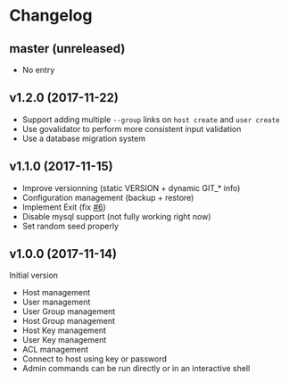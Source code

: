 # Changelog

## master (unreleased)

* No entry

## v1.2.0 (2017-11-22)

* Support adding multiple `--group` links on `host create` and `user create`
* Use govalidator to perform more consistent input validation
* Use a database migration system

## v1.1.0 (2017-11-15)

* Improve versionning (static VERSION + dynamic GIT_* info)
* Configuration management (backup + restore)
* Implement Exit (fix [#6](https://github.com/moul/sshportal/pull/6))
* Disable mysql support (not fully working right now)
* Set random seed properly

## v1.0.0 (2017-11-14)

Initial version

* Host management
* User management
* User Group management
* Host Group management
* Host Key management
* User Key management
* ACL management
* Connect to host using key or password
* Admin commands can be run directly or in an interactive shell
